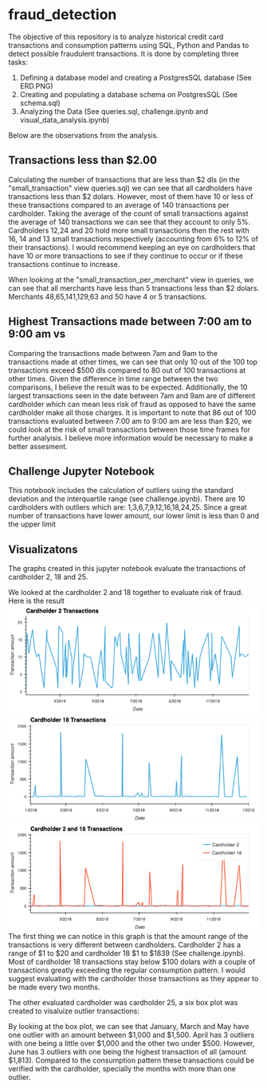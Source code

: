# fraud_detection

The objective of this repository is to analyze historical credit card transactions and consumption patterns using SQL, Python and Pandas to detect possible fraudulent transactions. It is done by completing three tasks: 
1) Defining a database model and creating a PostgresSQL database (See ERD.PNG)
2) Creating and populating a database schema on PostgresSQL (See schema.sql)
3) Analyzing the Data (See queries.sql, challenge.ipynb and visual_data_analysis.ipynb)

Below are the observations from the analysis. 

## Transactions less than $2.00
Calculating the number of transactions that are less than $2 dls (in the "small_transaction" view queries.sql) we can see that all cardholders have transactions less than $2 dolars. However, most of them have 10 or less of these transactions compared to an average of 140 transactions per cardholder. Taking the average of the count of small transactions against the average of 140 transactions we can see that they account to only 5%. Cardholders 12,24 and 20 hold more small transactions then the rest with 16, 14 and 13 small transactions respectively (accounting from 6% to 12% of their transactions). I would recommend keeping an eye on cardholders that have 10 or more transactions to see if they continue to occur or if these transactions continue to increase. 

When looking at the "small_transaction_per_merchant" view in queries, we can see that all merchants have less than 5 transactions less than $2 dolars. Merchants 48,65,141,129,63 and 50 have 4 or 5 transactions. 

## Highest Transactions made between 7:00 am to 9:00 am vs 
Comparing the transactions made between 7am and 9am to the transactions made at other times, we can see that only 10 out of the 100 top transactions exceed $500 dls compared to 80 out of 100 transactions at other times. Given the difference in time range between the two comparisons, I believe the result was to be expected. Additionally, the 10 largest transactions seen in the date between 7am and 9am are of different cardholder which can mean less risk of fraud as opposed to have the same cardholder make all those charges. It is important to note that 86 out of 100 transactions evaluated between 7:00 am to 9:00 am are less than $20, we could look at the risk of small transactions between those time frames for further analyisis. I believe more information would be necessary to make a better assesment.

## Challenge Jupyter Notebook
This notebook includes the calculation of outliers using the standard deviation and the interquartile range (see challenge.ipynb). There are 10 cardholders with outliers which are: 1,3,6,7,9,12,16,18,24,25. Since a great number of transactions have lower amount, our lower limit is less than 0 and the upper limit 

## Visualizatons
The graphs created in this jupyter notebook evaluate the transactions of cardholder 2, 18 and 25.

We looked at the cardholder 2 and 18 together to evaluate risk of fraud. Here is the result
<img src="Graphs/Cardholder_2.png"> <br> 
<img src="Graphs/Cardholder_18.png"> <br> 
<img src="Graphs/Cardholder_18_2.png"> <br> 
The first thing we can notice in this graph is that the amount range of the transactions is very different between cardholders. Cardholder 2 has a range of $1 to $20 and cardholder 18 $1 to $1839 (See challenge.ipynb). Most of cardholder 18 transactions stay below $100 dolars with a couple of transactions greatly exceeding the regular consumption pattern. I would suggest evaluating with the cardholder those transactions as they appear to be made every two months.

The other evaluated cardholder was cardholder 25, a six box plot was created to visaluize outlier transactions:


By looking at the box plot, we can see that January, March and May have one outlier with an amount between $1,000 and $1,500. April has 3 outliers with one being a little over $1,000 and the other two under $500. However, June has 3 outliers with one being the highest transaction of all (amount $1,813). Compared to the consumption pattern these transactions could be verified with the cardholder, specially the months with more than one outlier. 


